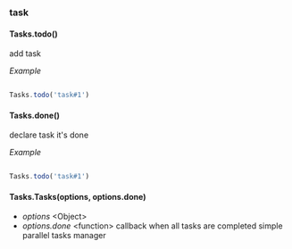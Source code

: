 ### task

#### Tasks.todo()  

add task  

_Example_

````js

Tasks.todo('task#1')

````

#### Tasks.done()  

declare task it's done  

_Example_

````js

Tasks.todo('task#1')

````

#### Tasks.Tasks(options, options.done)  
- _options_ \<Object\>  
- _options.done_ \<function\> callback when all tasks are completed 
simple parallel tasks manager  

